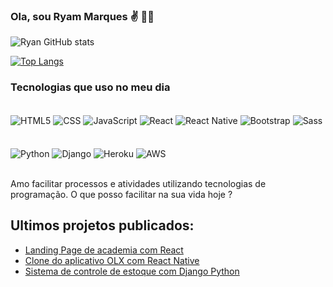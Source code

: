 ### Ola, sou Ryam Marques ✌️ 👨‍💻

![Ryan GitHub stats](https://github-readme-stats.vercel.app/api?username=ryaMarks&show_icons=true&theme=dark&locale=pt)

[![Top Langs](https://github-readme-stats.vercel.app/api/top-langs/?username=ryaMarks&hide_progress=true)](https://github.com/anuraghazra/github-readme-stats)

### Tecnologias que uso no meu dia


<div style='display: inline_block'></br>
    <img 
        align="center" 
        alt="HTML5" 
        src="https://img.shields.io/badge/HTML5-E34F26?style=for-the-badge&logo=html5&logoColor=white"
    />
    <img 
        align="center" 
        alt="CSS" 
        src="https://img.shields.io/badge/CSS3-1572B6?style=for-the-badge&logo=css3&logoColor=white" 
    />
    <img 
        align="center" 
        alt="JavaScript" 
        src="https://img.shields.io/badge/JavaScript-F7DF1E?style=for-the-badge&logo=javascript&logoColor=black" 
    />
    <img 
        align="center" 
        alt="React" 
        src="https://img.shields.io/badge/React-20232A?style=for-the-badge&logo=react&logoColor=61DAFB" 
    />
    <img 
        align="center" 
        alt="React  Native" 
        src="https://img.shields.io/badge/React_Native-20232A?style=for-the-badge&logo=react&logoColor=61DAFB" 
    />
    <img 
        align="center" 
        alt="Bootstrap" 
        src="https://img.shields.io/badge/Bootstrap-563D7C?style=for-the-badge&logo=bootstrap&logoColor=white"
    />
    <img 
        align="center" 
        alt="Sass" 
        src="https://img.shields.io/badge/Sass-CC6699?style=for-the-badge&logo=sass&logoColor=white"
    />
</div><br/>

<div style='display: inline_block'></br>
    <img 
        align="center" 
        alt="Python" 
        src="https://img.shields.io/badge/Python-3776AB?style=for-the-badge&logo=python&logoColor=white"     
    />
    <img 
        align="center" 
        alt="Django" 
        src="https://img.shields.io/badge/Django-092E20?style=for-the-badge&logo=django&logoColor=white"
    />
    <img 
        align="center" 
        alt="Heroku" 
        src="https://img.shields.io/badge/Heroku-430098?style=for-the-badge&logo=heroku&logoColor=white"
    />
    <img 
        align="center" 
        alt="AWS" 
        src="https://img.shields.io/badge/Amazon_AWS-232F3E?style=for-the-badge&logo=amazon-aws&logoColor=white"
    />
</div><br/>

Amo facilitar processos e atividades utilizando tecnologias de programação. O que posso facilitar na sua vida hoje ?

## Ultimos projetos publicados:
- [Landing Page de academia com React]()
- [Clone do aplicativo OLX com React Native]()
- [Sistema de controle de estoque com Django Python]()
